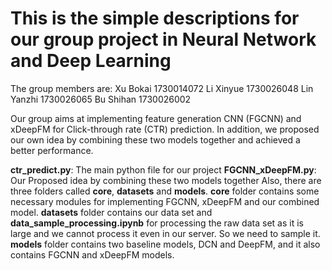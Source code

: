 # This is the simple descriptions for our group project in Neural Network and Deep Learning
The group members are:
Xu Bokai 1730014072
Li Xinyue  1730026048
Lin Yanzhi  1730026065
Bu Shihan 1730026002

Our group aims at implementing feature generation CNN (FGCNN) and xDeepFM for Click-through rate (CTR) prediction. In addition, we proposed our own idea by combining these two models together and achieved a better performance.

**ctr_predict.py**: The main python file for our project
**FGCNN_xDeepFM.py**: Our Proposed idea by combining these two models together
Also, there are three folders called **core**, **datasets** and **models**. **core** folder contains some necessary modules for implementing FGCNN, xDeepFM and our combined model. **datasets** folder contains our data set and **data_sample_processing.ipynb** for processing the raw data set as it is large and we cannot process it even in our server. So we need to sample it. **models** folder contains two baseline models, DCN and DeepFM, and it also contains FGCNN and xDeepFM models.
